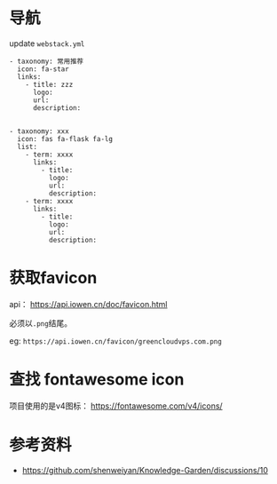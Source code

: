 # 导航

update `webstack.yml`


```
- taxonomy: 常用推荐
  icon: fa-star
  links: 
    - title: zzz
      logo: 
      url: 
      description: 


- taxonomy: xxx
  icon: fas fa-flask fa-lg
  list:
    - term: xxxx
      links:
        - title: 
          logo: 
          url: 
          description: 
    - term: xxxx
      links:
        - title: 
          logo: 
          url: 
          description:           
```      


# 获取favicon

api： https://api.iowen.cn/doc/favicon.html

必须以`.png`结尾。

eg: `https://api.iowen.cn/favicon/greencloudvps.com.png`


# 查找 fontawesome icon

项目使用的是v4图标： https://fontawesome.com/v4/icons/


# 参考资料

-  https://github.com/shenweiyan/Knowledge-Garden/discussions/10
